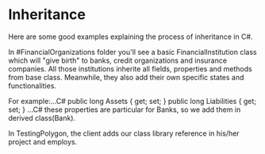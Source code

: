 # Inheritance

Here are some good examples explaining the process of inheritance in C#.

In #FinancialOrganizations folder you'll see a basic FinancialInstitution class which will "give birth" to banks, credit organizations and insurance companies.
All those institutions inherite all fields, properties and methods from base class. Meanwhile, they also add their own specific states and functionalities.

For example:...C#
            public long Assets { get; set; }
            public long Liabilities { get; set; } ...C#
these properties are particular for Banks, so we add them in derived class(Bank).

In TestingPolygon, the client adds our class library reference in his/her project and employs.
